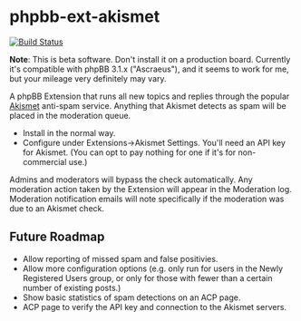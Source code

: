 # phpbb-ext-akismet

[![Build Status](https://travis-ci.org/gothick/phpbb-ext-akismet.svg?branch=master)](https://travis-ci.org/gothick/phpbb-ext-akismet)

**Note**: This is beta software. Don't install it on a production board. Currently it's compatible with phpBB 3.1.x ("Ascraeus"), and it seems to work for me, but your mileage very definitely may vary.

A phpBB Extension that runs all new topics and replies through the popular [Akismet](http://akismet.com) anti-spam service. Anything that Akismet detects as spam will be placed in the moderation queue.

* Install in the normal way.
* Configure under Extensions->Akismet Settings. You'll need an API key for Akismet. (You can opt to pay nothing for one if it's for non-commercial use.)

Admins and moderators will bypass the check automatically. Any moderation action taken by the Extension will appear in the Moderation log. Moderation notification emails will note specifically if the moderation was due to an Akismet check.

## Future Roadmap

* Allow reporting of missed spam and false positivies.
* Allow more configuration options (e.g. only run for users in the Newly Registered Users group, or only for those with fewer than a certain number of existing posts.)
* Show basic statistics of spam detections on an ACP page.
* ACP page to verify the API key and connection to the Akismet servers.

